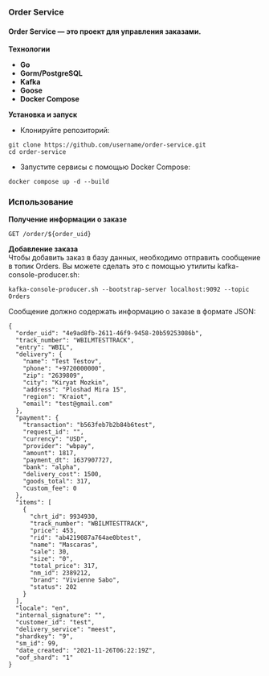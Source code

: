 ### Order Service
####  Order Service — это проект для управления заказами.
**Технологии**
- **Go**
- **Gorm/PostgreSQL**
- **Kafka**
- **Goose**
- **Docker Compose**

**Установка и запуск**
- Клонируйте репозиторий:
```
git clone https://github.com/username/order-service.git
cd order-service
```
- Запустите сервисы с помощью Docker Compose:
```
docker compose up -d --build   
```
### Использование
**Получение информации о заказе**
```
GET /order/${order_uid}
```
**Добавление заказа**<br>
Чтобы добавить заказ в базу данных, необходимо отправить сообщение в топик Orders. Вы можете сделать это с помощью утилиты kafka-console-producer.sh:
```
kafka-console-producer.sh --bootstrap-server localhost:9092 --topic Orders
```
Сообщение должно содержать информацию о заказе в формате JSON:
```
{
  "order_uid": "4e9ad8fb-2611-46f9-9458-20b59253086b",
  "track_number": "WBILMTESTTRACK",
  "entry": "WBIL",
  "delivery": {
    "name": "Test Testov",
    "phone": "+9720000000",
    "zip": "2639809",
    "city": "Kiryat Mozkin",
    "address": "Ploshad Mira 15",
    "region": "Kraiot",
    "email": "test@gmail.com"
  },
  "payment": {
    "transaction": "b563feb7b2b84b6test",
    "request_id": "",
    "currency": "USD",
    "provider": "wbpay",
    "amount": 1817,
    "payment_dt": 1637907727,
    "bank": "alpha",
    "delivery_cost": 1500,
    "goods_total": 317,
    "custom_fee": 0
  },
  "items": [
    {
      "chrt_id": 9934930,
      "track_number": "WBILMTESTTRACK",
      "price": 453,
      "rid": "ab4219087a764ae0btest",
      "name": "Mascaras",
      "sale": 30,
      "size": "0",
      "total_price": 317,
      "nm_id": 2389212,
      "brand": "Vivienne Sabo",
      "status": 202
    }
  ],
  "locale": "en",
  "internal_signature": "",
  "customer_id": "test",
  "delivery_service": "meest",
  "shardkey": "9",
  "sm_id": 99,
  "date_created": "2021-11-26T06:22:19Z",
  "oof_shard": "1"
}
```